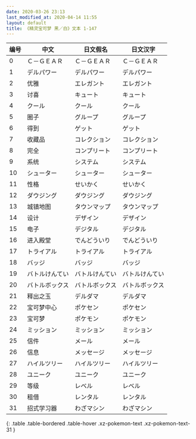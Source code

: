 ```yaml
---
date: 2020-03-26 23:13
last_modified_at: 2020-04-14 11:55
layout: default
title: 《精灵宝可梦 黑／白》文本 1-147
---
```

| 编号 | 中文 | 日文假名 | 日文汉字 |
| ---- | ---- | ---- | --- |
| 0 | Ｃ－ＧＥＡＲ | Ｃ－ＧＥＡＲ | Ｃ－ＧＥＡＲ |
| 1 | デルパワー | デルパワー | デルパワー |
| 2 | 优雅 | エレガント | エレガント |
| 3 | 讨喜 | キュート | キュート |
| 4 | クール | クール | クール |
| 5 | 圈子 | グループ | グループ |
| 6 | 得到 | ゲット | ゲット |
| 7 | 收藏品 | コレクション | コレクション |
| 8 | 完全 | コンプリート | コンプリート |
| 9 | 系统 | システム | システム |
| 10 | シューター | シューター | シューター |
| 11 | 性格 | せいかく | せいかく |
| 12 | ダウジング | ダウジング | ダウジング |
| 13 | 城镇地图 | タウンマップ | タウンマップ |
| 14 | 设计 | デザイン | デザイン |
| 15 | 电子 | デジタル | デジタル |
| 16 | 进入殿堂 | でんどういり | でんどういり |
| 17 | トライアル | トライアル | トライアル |
| 18 | バッジ | バッジ | バッジ |
| 19 | バトルけんてい | バトルけんてい | バトルけんてい |
| 20 | バトルボックス | バトルボックス | バトルボックス |
| 21 | 释出之玉 | デルダマ | デルダマ |
| 22 | 宝可梦中心 | ポケセン | ポケセン |
| 23 | 宝可梦 | ポケモン | ポケモン |
| 24 | ミッション | ミッション | ミッション |
| 25 | 信件 | メール | メール |
| 26 | 信息 | メッセージ | メッセージ |
| 27 | ハイルツリー | ハイルツリー | ハイルツリー |
| 28 | ユニーク | ユニーク | ユニーク |
| 29 | 等级 | レベル | レベル |
| 30 | 租借 | レンタル | レンタル |
| 31 | 招式学习器 | わざマシン | わざマシン |
{: .table .table-bordered .table-hover .xz-pokemon-text .xz-pokemon-text-31 }